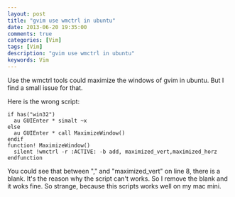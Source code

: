 ```yaml
---
layout: post
title: "gvim use wmctrl in ubuntu"
date: 2013-06-20 19:35:00
comments: true
categories: [Vim]
tags: [Vim]
description: "gvim use wmctrl in ubuntu"
keywords: Vim
---
```


  Use the wmctrl tools could maximize the windows of gvim in ubuntu. But I find a small issue for that.

  Here is the wrong script:

  ```vimscript
  if has("win32")
    au GUIEnter * simalt ~x
else
    au GUIEnter * call MaximizeWindow()
endif
function! MaximizeWindow()
    silent !wmctrl -r :ACTIVE: -b add, maximized_vert,maximized_horz
endfunction
  ```

   You could see that between "," and "maximized_vert" on line 8, there is a blank. It's the reason why the script can't works. So I remove the blank and it woks fine. So strange, because this scripts works well on my mac mini.
